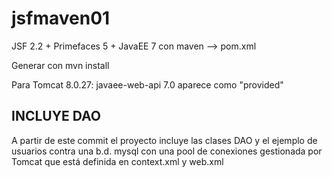 # jsfmaven01

JSF 2.2 + Primefaces 5 + JavaEE 7 con maven --> pom.xml

Generar con mvn install

Para Tomcat 8.0.27: javaee-web-api 7.0 aparece como "provided"


## INCLUYE DAO

A partir de este commit el proyecto incluye las clases DAO y el ejemplo 
de usuarios contra una b.d. mysql con una pool de conexiones
gestionada por Tomcat que está definida en context.xml y web.xml

